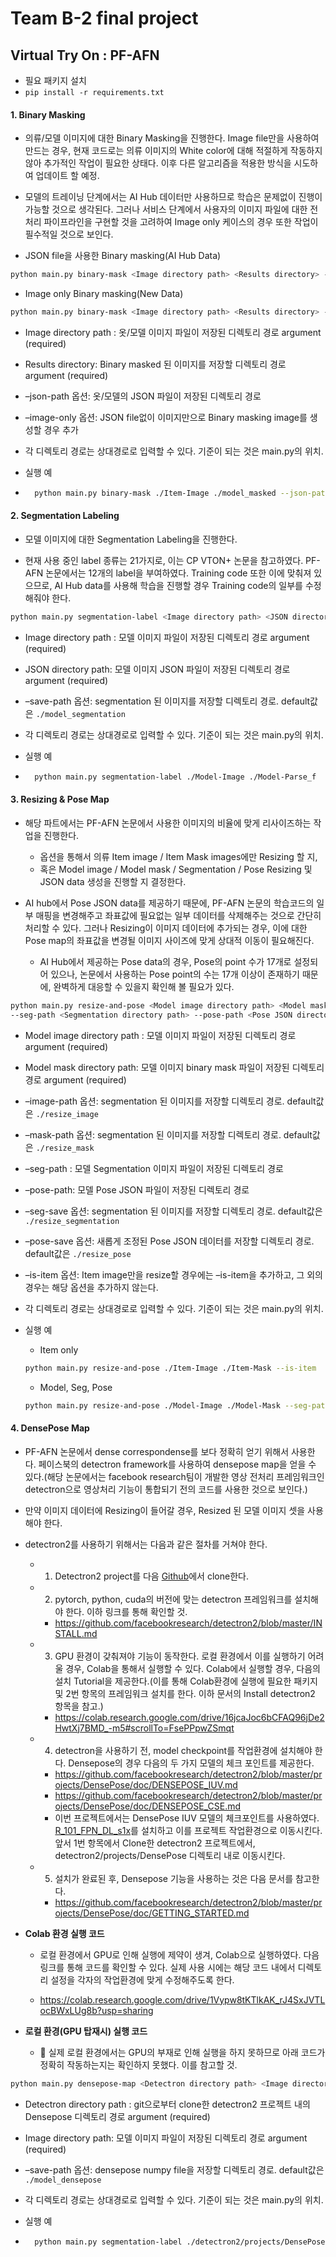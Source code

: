 

# Team B-2 final project

## Virtual Try On : PF-AFN
- 필요 패키지 설치
- `pip install -r requirements.txt`





#### 1. Binary Masking

- 의류/모델 이미지에 대한 Binary Masking을 진행한다. Image file만을 사용하여 만드는 경우, 현재 코드로는 의류 이미지의 White color에 대해 적절하게 작동하지 않아 추가적인 작업이 필요한 상태다. 이후 다른 알고리즘을 적용한 방식을 시도하여 업데이트 할 예정.

- 모델의 트레이닝 단계에서는 AI Hub 데이터만 사용하므로 학습은 문제없이 진행이 가능할 것으로 생각된다. 그러나 서비스 단계에서 사용자의 이미지 파일에 대한 전처리 파이프라인을 구현할 것을 고려하여 Image only 케이스의 경우 또한 작업이 필수적일 것으로 보인다.

    

- JSON file을 사용한 Binary masking(AI Hub Data)

```bash
python main.py binary-mask <Image directory path> <Results directory> --json-path <JSON directory path>
```

- Image only Binary masking(New Data)

```bash
python main.py binary-mask <Image directory path> <Results directory> --image-only
```

- Image directory path : 옷/모델 이미지 파일이 저장된 디렉토리 경로 argument (required)

- Results directory: Binary masked 된 이미지를 저장할 디렉토리 경로 argument (required)

- –json-path 옵션: 옷/모델의 JSON 파일이 저장된 디렉토리 경로

- –image-only 옵션: JSON file없이 이미지만으로 Binary masking image를 생성할 경우 추가

- 각 디렉토리 경로는 상대경로로 입력할 수 있다. 기준이 되는 것은 main.py의 위치.

    

- 실행 예

- ```bash
    python main.py binary-mask ./Item-Image ./model_masked --json-path ./Item-Parse_f
    ```






#### 2. Segmentation Labeling

- 모델 이미지에 대한 Segmentation Labeling을 진행한다.

- 현재 사용 중인 label 종류는 21가지로, 이는 CP VTON+ 논문을 참고하였다. PF-AFN 논문에서는 12개의 label을 부여하였다. Training code 또한 이에 맞춰져 있으므로, AI Hub data를 사용해 학습을 진행할 경우 Training code의 일부를 수정해줘야 한다.


```bash
python main.py segmentation-label <Image directory path> <JSON directory path> --save-path <Results directory>
```

- Image directory path : 모델 이미지 파일이 저장된 디렉토리 경로 argument (required)

- JSON directory path: 모델 이미지 JSON 파일이 저장된 디렉토리 경로 argument (required)

- –save-path 옵션: segmentation 된 이미지를 저장할 디렉토리 경로. default값은 `./model_segmentation`

- 각 디렉토리 경로는 상대경로로 입력할 수 있다. 기준이 되는 것은 main.py의 위치.

    

- 실행 예

- ```bash
    python main.py segmentation-label ./Model-Image ./Model-Parse_f
    ```

    



#### 3. Resizing & Pose Map

- 해당 파트에서는 PF-AFN 논문에서 사용한 이미지의 비율에 맞게 리사이즈하는 작업을 진행한다.
    - 옵션을 통해서 의류 Item image / Item Mask images에만 Resizing 할 지, 
    - 혹은 Model image / Model mask / Segmentation / Pose Resizing 및 JSON data 생성을 진행할 지 결정한다.

- AI hub에서 Pose JSON data를 제공하기 때문에, PF-AFN 논문의 학습코드의 일부 매핑을 변경해주고 좌표값에 필요없는 일부 데이터를 삭제해주는 것으로 간단히 처리할 수 있다. 그러나 Resizing이 이미지 데이터에 추가되는 경우, 이에 대한 Pose map의 좌표값을 변경될 이미지 사이즈에 맞게 상대적 이동이 필요해진다.
    -  AI Hub에서 제공하는 Pose data의 경우, Pose의 point 수가 17개로 설정되어 있으나, 논문에서 사용하는 Pose point의 수는 17개 이상이 존재하기 때문에, 완벽하게 대응할 수 있을지 확인해 볼 필요가 있다.


```bash
python main.py resize-and-pose <Model image directory path> <Model mask directory path> --image-save <Results directory> --mask-save <Results directory>
--seg-path <Segmentation directory path> --pose-path <Pose JSON directory path> --seg-save <Results directory> --pose-save <Results directory> --is-item
```

- Model image directory path : 모델 이미지 파일이 저장된 디렉토리 경로 argument (required)

- Model mask directory path: 모델 이미지 binary mask 파일이 저장된 디렉토리 경로 argument (required)

- –image-path 옵션: segmentation 된 이미지를 저장할 디렉토리 경로. default값은 `./resize_image`

- –mask-path 옵션: segmentation 된 이미지를 저장할 디렉토리 경로. default값은 `./resize_mask`

    

- –seg-path : 모델 Segmentation 이미지 파일이 저장된 디렉토리 경로

- –pose-path: 모델 Pose JSON 파일이 저장된 디렉토리 경로

- –seg-save 옵션: segmentation 된 이미지를 저장할 디렉토리 경로. default값은 `./resize_segmentation`

- –pose-save 옵션: 새롭게 조정된 Pose JSON 데이터를 저장할 디렉토리 경로. default값은 `./resize_pose`

- –is-item 옵션: Item image만을 resize할 경우에는 –is-item을 추가하고, 그 외의 경우는 해당 옵션을 추가하지 않는다. 

- 각 디렉토리 경로는 상대경로로 입력할 수 있다. 기준이 되는 것은 main.py의 위치.

    

- 실행 예

    - Item only

    ```bash
    python main.py resize-and-pose ./Item-Image ./Item-Mask --is-item
    ```

    - Model, Seg, Pose

    ```bash
    python main.py resize-and-pose ./Model-Image ./Model-Mask --seg-path ./Segmentation --pose-path ./Model-Pose
    ```






#### 4. DensePose Map

- PF-AFN 논문에서 dense correspondense를 보다 정확히 얻기 위해서 사용한다. 페이스북의 detectron framework를 사용하여 densepose map을 얻을 수 있다.(해당 논문에서는 facebook research팀이 개발한 영상 전처리 프레임워크인 detectron으로 영상처리 기능이 통합되기 전의 코드를 사용한 것으로 보인다.)

- 만약 이미지 데이터에 Resizing이 들어갈 경우, Resized 된 모델 이미지 셋을 사용해야 한다.

    

- detectron2를 사용하기 위해서는 다음과 같은 절차를 거쳐야 한다.

    - 1) Detectron2 project를 다음 [Github](https://github.com/facebookresearch/detectron2 )에서 clone한다.

    - 2. pytorch, python, cuda의 버전에 맞는 detectron 프레임워크를 설치해야 한다. 이하 링크를 통해 확인할 것.

        - https://github.com/facebookresearch/detectron2/blob/master/INSTALL.md

    - 3. GPU 환경이 갖춰져야 기능이 동작한다. 로컬 환경에서 이를 실행하기 어려울 경우, Colab을 통해서 실행할 수 있다. Colab에서 실행할 경우, 다음의 설치 Tutorial을 제공한다.(이를 통해 Colab환경에 실행에 필요한 패키지 및 2번 항목의 프레임워크 설치를 한다. 이하 문서의 Install detectron2 항목을 참고.)

        - https://colab.research.google.com/drive/16jcaJoc6bCFAQ96jDe2HwtXj7BMD_-m5#scrollTo=FsePPpwZSmqt

    - 4. detectron을 사용하기 전, model checkpoint를 작업환경에 설치해야 한다. Densepose의 경우 다음의 두 가지 모델의 체크 포인트를 제공한다.

        - https://github.com/facebookresearch/detectron2/blob/master/projects/DensePose/doc/DENSEPOSE_IUV.md
        - https://github.com/facebookresearch/detectron2/blob/master/projects/DensePose/doc/DENSEPOSE_CSE.md
        - 이번 프로젝트에서는 DensePose IUV 모델의 체크포인트를 사용하였다. [R_101_FPN_DL_s1x](https://github.com/facebookresearch/detectron2/blob/master/projects/DensePose/configs/densepose_rcnn_R_101_FPN_DL_s1x.yaml)를 설치하고 이를 프로젝트 작업환경으로 이동시킨다. 앞서 1번 항목에서 Clone한 detectron2 프로젝트에서, detectron2/projects/DensePose 디렉토리 내로 이동시킨다.

    - 5. 설치가 완료된 후, Densepose 기능을 사용하는 것은 다음 문서를 참고한다.

        - https://github.com/facebookresearch/detectron2/blob/master/projects/DensePose/doc/GETTING_STARTED.md

            

- **Colab 환경 실행 코드**

    - 로컬 환경에서 GPU로 인해 실행에 제약이 생겨, Colab으로 실행하였다. 다음 링크를 통해 코드를 확인할 수 있다. 실제 사용 시에는 해당 코드 내에서 디렉토리 설정을 각자의 작업환경에 맞게 수정해주도록 한다.

    - https://colab.research.google.com/drive/1Vypw8tKTlkAK_rJ4SxJVTLocBWxLUg8b?usp=sharing

        

- **로컬 환경(GPU 탑재시) 실행 코드**

    - :construction: 실제 로컬 환경에서는 GPU의 부재로 인해 실행을 하지 못하므로 아래 코드가 정확히 작동하는지는 확인하지 못했다. 이를 참고할 것.

```bash
python main.py densepose-map <Detectron directory path> <Image directory path> --save-path <Results directory>
```

- Detectron directory path : git으로부터 clone한 detectron2 프로젝트 내의 Densepose 디렉토리 경로 argument (required)

- Image directory path: 모델 이미지 파일이 저장된 디렉토리 경로 argument (required)

- –save-path 옵션: densepose numpy file을 저장할 디렉토리 경로. default값은 `./model_densepose`

- 각 디렉토리 경로는 상대경로로 입력할 수 있다. 기준이 되는 것은 main.py의 위치.

    

- 실행 예

- ```bash
    python main.py segmentation-label ./detectron2/projects/DensePose ./Model-Image
    ```

    



